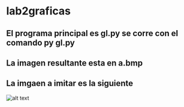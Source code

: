 # lab2graficas
## El programa principal es gl.py se corre con el comando py gl.py
## La imagen resultante esta en a.bmp
## La imgaen a imitar es la siguiente
![alt text](https://www.burrosabio.com/wp-content/uploads/2019/02/Planeta-Neptuno.jpg)
